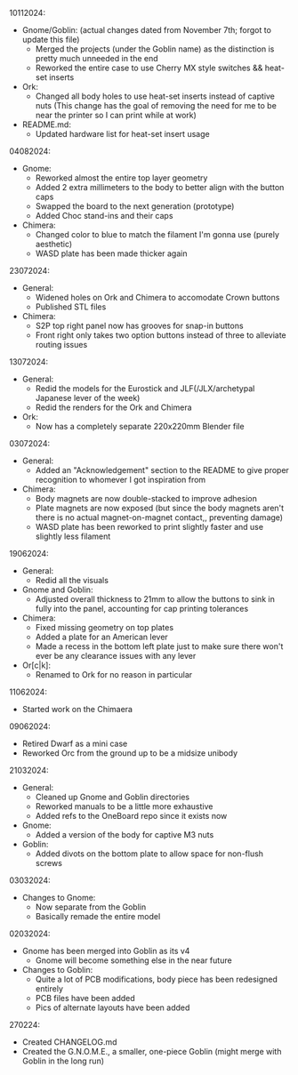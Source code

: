 10112024:
- Gnome/Goblin: (actual changes dated from November 7th; forgot to update this file)
	- Merged the projects (under the Goblin name) as the distinction is pretty much unneeded in the end
	- Reworked the entire case to use Cherry MX style switches && heat-set inserts
- Ork:
	- Changed all body holes to use heat-set inserts instead of captive nuts (This change has the goal of removing the need for me to be near the printer so I can print while at work)
- README.md:
	- Updated hardware list for heat-set insert usage

04082024:
- Gnome:
	- Reworked almost the entire top layer geometry
	- Added 2 extra millimeters to the body to better align with the button caps
	- Swapped the board to the next generation (prototype)
	- Added Choc stand-ins and their caps
- Chimera:
	- Changed color to blue to match the filament I'm gonna use (purely aesthetic)
	- WASD plate has been made thicker again

23072024:
- General:
	- Widened holes on Ork and Chimera to accomodate Crown buttons
	- Published STL files
- Chimera:
	- S2P top right panel now has grooves for snap-in buttons
	- Front right only takes two option buttons instead of three to alleviate routing issues

13072024:
- General:
	- Redid the models for the Eurostick and JLF(/JLX/archetypal Japanese lever of the week)
	- Redid the renders for the Ork and Chimera
- Ork:
	- Now has a completely separate 220x220mm Blender file

03072024:
- General:
	- Added an "Acknowledgement" section to the README to give proper recognition to whomever I got inspiration from
- Chimera:
	- Body magnets are now double-stacked to improve adhesion
	- Plate magnets are now exposed (but since the body magnets aren't there is no actual magnet-on-magnet contact,, preventing damage)
	- WASD plate has been reworked to print slightly faster and use slightly less filament

19062024:
- General:
	- Redid all the visuals
- Gnome and Goblin:
	- Adjusted overall thickness to 21mm to allow the buttons to sink in fully into the panel, accounting for cap printing tolerances
- Chimera:
	- Fixed missing geometry on top plates
	- Added a plate for an American lever
	- Made a recess in the bottom left plate just to make sure there won't ever be any clearance issues with any lever
- Or[c|k]:
	- Renamed to Ork for no reason in particular

11062024:
- Started work on the Chimaera

09062024:
- Retired Dwarf as a mini case
- Reworked Orc from the ground up to be a midsize unibody


21032024:
- General:
	- Cleaned up Gnome and Goblin directories
	- Reworked manuals to be a little more exhaustive
	- Added refs to the OneBoard repo since it exists now
- Gnome:
	- Added a version of the body for captive M3 nuts
- Goblin:
	- Added divots on the bottom plate to allow space for non-flush screws

03032024:
- Changes to Gnome:
	- Now separate from the Goblin
	- Basically remade the entire model

02032024:
- Gnome has been merged into Goblin as its v4
	- Gnome will become something else in the near future
- Changes to Goblin:
	- Quite a lot of PCB modifications, body piece has been redesigned entirely
	- PCB files have been added
	- Pics of alternate layouts have been added

270224:
- Created CHANGELOG.md
- Created the G.N.O.M.E., a smaller, one-piece Goblin (might merge with Goblin in the long run)
